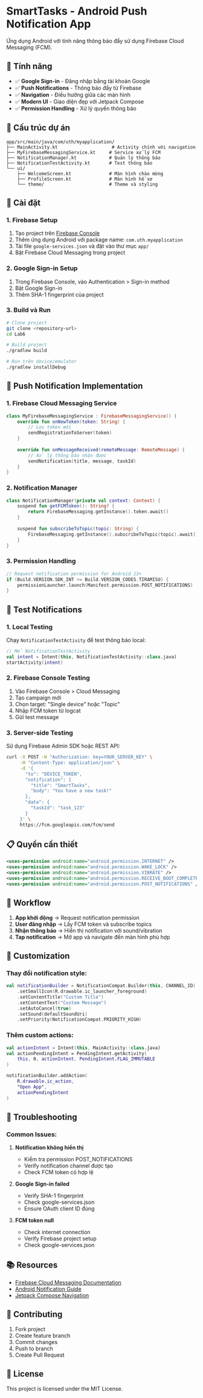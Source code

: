 # SmartTasks - Android Push Notification App

Ứng dụng Android với tính năng thông báo đẩy sử dụng Firebase Cloud Messaging (FCM).

## 🚀 Tính năng

- ✅ **Google Sign-in** - Đăng nhập bằng tài khoản Google
- ✅ **Push Notifications** - Thông báo đẩy từ Firebase
- ✅ **Navigation** - Điều hướng giữa các màn hình
- ✅ **Modern UI** - Giao diện đẹp với Jetpack Compose
- ✅ **Permission Handling** - Xử lý quyền thông báo

## 📱 Cấu trúc dự án

```
app/src/main/java/com/uth/myapplication/
├── MainActivity.kt                    # Activity chính với navigation
├── MyFirebaseMessagingService.kt     # Service xử lý FCM
├── NotificationManager.kt            # Quản lý thông báo
├── NotificationTestActivity.kt       # Test thông báo
└── ui/
    ├── WelcomeScreen.kt              # Màn hình chào mừng
    ├── ProfileScreen.kt              # Màn hình hồ sơ
    └── theme/                        # Theme và styling
```

## 🔧 Cài đặt

### 1. Firebase Setup

1. Tạo project trên [Firebase Console](https://console.firebase.google.com/)
2. Thêm ứng dụng Android với package name: `com.uth.myapplication`
3. Tải file `google-services.json` và đặt vào thư mục `app/`
4. Bật Firebase Cloud Messaging trong project

### 2. Google Sign-in Setup

1. Trong Firebase Console, vào Authentication > Sign-in method
2. Bật Google Sign-in
3. Thêm SHA-1 fingerprint của project

### 3. Build và Run

```bash
# Clone project
git clone <repository-url>
cd Lab6

# Build project
./gradlew build

# Run trên device/emulator
./gradlew installDebug
```

## 📨 Push Notification Implementation

### 1. Firebase Cloud Messaging Service

```kotlin
class MyFirebaseMessagingService : FirebaseMessagingService() {
    override fun onNewToken(token: String) {
        // Lưu token mới
        sendRegistrationToServer(token)
    }
    
    override fun onMessageReceived(remoteMessage: RemoteMessage) {
        // Xử lý thông báo nhận được
        sendNotification(title, message, taskId)
    }
}
```

### 2. Notification Manager

```kotlin
class NotificationManager(private val context: Context) {
    suspend fun getFCMToken(): String? {
        return FirebaseMessaging.getInstance().token.await()
    }
    
    suspend fun subscribeToTopic(topic: String) {
        FirebaseMessaging.getInstance().subscribeToTopic(topic).await()
    }
}
```

### 3. Permission Handling

```kotlin
// Request notification permission for Android 13+
if (Build.VERSION.SDK_INT >= Build.VERSION_CODES.TIRAMISU) {
    permissionLauncher.launch(Manifest.permission.POST_NOTIFICATIONS)
}
```

## 🧪 Test Notifications

### 1. Local Testing

Chạy `NotificationTestActivity` để test thông báo local:

```kotlin
// Mở NotificationTestActivity
val intent = Intent(this, NotificationTestActivity::class.java)
startActivity(intent)
```

### 2. Firebase Console Testing

1. Vào Firebase Console > Cloud Messaging
2. Tạo campaign mới
3. Chọn target: "Single device" hoặc "Topic"
4. Nhập FCM token từ logcat
5. Gửi test message

### 3. Server-side Testing

Sử dụng Firebase Admin SDK hoặc REST API:

```bash
curl -X POST -H "Authorization: key=YOUR_SERVER_KEY" \
     -H "Content-Type: application/json" \
     -d '{
       "to": "DEVICE_TOKEN",
       "notification": {
         "title": "SmartTasks",
         "body": "You have a new task!"
       },
       "data": {
         "taskId": "task_123"
       }
     }' \
     https://fcm.googleapis.com/fcm/send
```

## 📋 Quyền cần thiết

```xml
<uses-permission android:name="android.permission.INTERNET" />
<uses-permission android:name="android.permission.WAKE_LOCK" />
<uses-permission android:name="android.permission.VIBRATE" />
<uses-permission android:name="android.permission.RECEIVE_BOOT_COMPLETED" />
<uses-permission android:name="android.permission.POST_NOTIFICATIONS" />
```

## 🔄 Workflow

1. **App khởi động** → Request notification permission
2. **User đăng nhập** → Lấy FCM token và subscribe topics
3. **Nhận thông báo** → Hiển thị notification với sound/vibration
4. **Tap notification** → Mở app và navigate đến màn hình phù hợp

## 🎯 Customization

### Thay đổi notification style:

```kotlin
val notificationBuilder = NotificationCompat.Builder(this, CHANNEL_ID)
    .setSmallIcon(R.drawable.ic_launcher_foreground)
    .setContentTitle("Custom Title")
    .setContentText("Custom Message")
    .setAutoCancel(true)
    .setSound(defaultSoundUri)
    .setPriority(NotificationCompat.PRIORITY_HIGH)
```

### Thêm custom actions:

```kotlin
val actionIntent = Intent(this, MainActivity::class.java)
val actionPendingIntent = PendingIntent.getActivity(
    this, 0, actionIntent, PendingIntent.FLAG_IMMUTABLE
)

notificationBuilder.addAction(
    R.drawable.ic_action,
    "Open App",
    actionPendingIntent
)
```

## 🐛 Troubleshooting

### Common Issues:

1. **Notification không hiển thị**
   - Kiểm tra permission POST_NOTIFICATIONS
   - Verify notification channel được tạo
   - Check FCM token có hợp lệ

2. **Google Sign-in failed**
   - Verify SHA-1 fingerprint
   - Check google-services.json
   - Ensure OAuth client ID đúng

3. **FCM token null**
   - Check internet connection
   - Verify Firebase project setup
   - Check google-services.json

## 📚 Resources

- [Firebase Cloud Messaging Documentation](https://firebase.google.com/docs/cloud-messaging)
- [Android Notification Guide](https://developer.android.com/guide/topics/ui/notifiers/notifications)
- [Jetpack Compose Navigation](https://developer.android.com/jetpack/compose/navigation)

## 🤝 Contributing

1. Fork project
2. Create feature branch
3. Commit changes
4. Push to branch
5. Create Pull Request

## 📄 License

This project is licensed under the MIT License. 